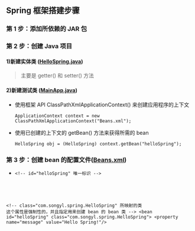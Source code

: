 ## Spring 框架搭建步骤
### 第 1 步：添加所依赖的 JAR 包
### 第 2 步：创建 Java 项目
#### 1)新建实体类 ([HelloSpring.java](https://github.com/DaCang/Spring-Learning/blob/master/helloSpring01/src/com/songyl/spring/HelloSpring.java))
>主要是 getter() 和  setter() 方法

#### 2)新建测试类 ([MainApp.java](https://github.com/DaCang/Spring-Learning/blob/master/helloSpring01/src/com/songyl/spring/MainApp.java))

+ 使用框架 API ClassPathXmlApplicationContext() 来创建应用程序的上下文
    <pre><code>ApplicationContext context = new ClassPathXmlApplicationContext("Beans.xml");</code></pre>

+ 使用已创建的上下文的 getBean() 方法来获得所需的 bean
    <pre><code>HelloSpring obj = (HelloSpring) context.getBean("helloSpring");</code></pre>

### 第 3 步：创建 bean 的配置文件([Beans.xml](https://github.com/DaCang/Spring-Learning/blob/master/helloSpring01/src/Beans.xml))
* <pre><code>&lt;!-- id="helloSpring" 唯一标识 --&gt;
&lt;!-- class="com.songyl.spring.HelloSpring" 所映射的类
     这个属性是强制性的，并且指定用来创建 bean 的 bean 类  --&gt;
&lt;bean id="helloSpring" class="com.songyl.spring.HelloSpring"&gt;
      &lt;property name="message" value="Hello Spring!"/&gt;
</code></pre>

